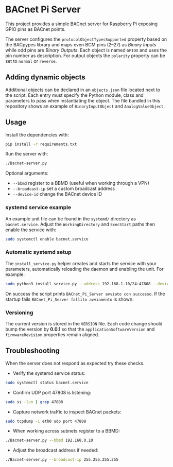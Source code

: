 # BACnet Pi Server

This project provides a simple BACnet server for Raspberry Pi exposing GPIO pins as BACnet points.

The server configures the `protocolObjectTypesSupported` property based on the BACpypes library and maps even BCM pins (2–27) as *Binary Inputs* while odd pins are *Binary Outputs*. Each object is named `GPIOX` and uses the pin number as description. For output objects the `polarity` property can be set to `normal` or `reverse`.

## Adding dynamic objects

Additional objects can be declared in an `objects.json` file located next to the script. Each entry must specify the Python module, class and parameters to pass when instantiating the object. The file bundled in this repository shows an example of `BinaryInputObject` and `AnalogValueObject`.

## Usage

Install the dependencies with:

```bash
pip install -r requirements.txt
```

Run the server with:

```bash
./Bacnet-server.py
```

Optional arguments:

- `--bbmd` register to a BBMD (useful when working through a VPN)
- `--broadcast-ip` set a custom broadcast address
- `--device-id` change the BACnet device ID

### systemd service example

An example unit file can be found in the `systemd/` directory as `bacnet.service`. Adjust the `WorkingDirectory` and `ExecStart` paths then enable the service with:

```bash
sudo systemctl enable bacnet.service
```

### Automatic systemd setup

The `install_service.py` helper creates and starts the service with your
parameters, automatically reloading the daemon and enabling the unit. For
example:

```bash
sudo python3 install_service.py --address 192.168.1.10/24:47808 --device-id 123
```

On success the script prints `BACnet_Pi_Server avviato con successo`. If the
startup fails `BACnet_Pi_Server fallito avviamento` is shown.

### Versioning

The current version is stored in the `VERSION` file. Each code change should bump the version by **0.0.1** so that the `applicationSoftwareVersion` and `firmwareRevision` properties remain aligned.

## Troubleshooting

When the server does not respond as expected try these checks.

- Verify the systemd service status:

```bash
sudo systemctl status bacnet.service
```

- Confirm UDP port 47808 is listening:

```bash
sudo ss -lun | grep 47808
```

- Capture network traffic to inspect BACnet packets:

```bash
sudo tcpdump -i eth0 udp port 47808
```

- When working across subnets register to a BBMD:

```bash
./Bacnet-server.py --bbmd 192.168.0.10
```

- Adjust the broadcast address if needed:

```bash
./Bacnet-server.py --broadcast-ip 255.255.255.255
```

